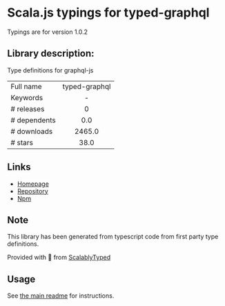 
# Scala.js typings for typed-graphql

Typings are for version 1.0.2

## Library description:
Type definitions for graphql-js

|                    |                 |
| ------------------ | :-------------: |
| Full name          | typed-graphql |
| Keywords           | - |
| # releases         | 0 |
| # dependents       | 0.0 |
| # downloads        | 2465.0 |
| # stars            | 38.0 |

## Links
- [Homepage](https://github.com/nitintutlani/typed-graphql#readme)
- [Repository](https://github.com/nitintutlani/typed-graphql)
- [Npm](https://www.npmjs.com/package/typed-graphql)
    


## Note
This library has been generated from typescript code from first party type definitions.

Provided with :purple_heart: from [ScalablyTyped](https://github.com/oyvindberg/ScalablyTyped)

## Usage
See [the main readme](../../readme.md) for instructions.


